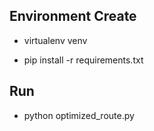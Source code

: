 ## Environment Create

- virtualenv venv

- pip install -r requirements.txt

## Run

- python optimized_route.py
